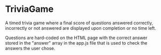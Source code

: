 # TriviaGame

A timed trivia game where a final score of questions answered correctly, incorrectly or not answered are displayed upon completion or no time left.

Questions are hard-coded on the HTML page with the correct answer stored in the "answer" array in the app.js file that is used to check the answers the user chose.